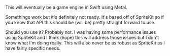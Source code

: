 This will eventually be a game engine in Swift using Metal.
  
Somethings work but it's definitely not ready. It's based off of SpriteKit so if you know that API this should be (will be) pretty straight forward to use.

Should you use it? Probably not. I was having some performance issues using SpriteKit and I think (hope) this will address those issues but I don't know what I'm doing really. This will also never be as robust as SpriteKit as I have fairly specific needs.
